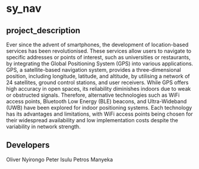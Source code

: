 # sy_nav
## project_description

Ever since the advent of smartphones, the development of location-based services has been revolutionised. 
These services allow users to navigate to specific addresses or points of interest, such as universities 
or restaurants, by integrating the Global Positioning System (GPS) into various applications. GPS, a
satellite-based navigation system, provides a three-dimensional position, including longitude, latitude, 
and altitude, by utilising a network of 24 satellites, ground control stations, and user receivers.
While GPS offers high accuracy in open spaces, its reliability diminishes indoors due to weak or obstructed signals.
Therefore, alternative technologies such as WiFi access points, Bluetooth Low Energy (BLE) beacons, and Ultra-Wideband (UWB)
have been explored for indoor positioning systems. Each technology has its advantages and limitations, 
with WiFi access points being chosen for their widespread availability and low implementation costs
despite the variability in network strength.

## Developers
Oliver Nyirongo
Peter Isulu
Petros Manyeka 

